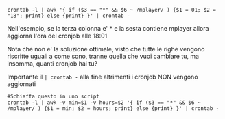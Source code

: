 ```
crontab -l | awk '{ if ($3 == "*" && $6 ~ /mplayer/ ) {$1 = 01; $2 = "18"; print} else {print} }' | crontab -
```
Nell'esempio, se la terza colonna e' * e la sesta contiene mplayer allora aggiorna l'ora del cronjob alle 18:01

Nota che non e' la soluzione ottimale, visto che tutte le righe vengono riscritte uguali a come sono, tranne quella
che vuoi cambiare tu, ma insomma, quanti cronjob hai tu?

Importante il `| crontab -` alla fine altrimenti i cronjob NON vengono aggiornati

```
#Schiaffa questo in uno script
crontab -l | awk -v min=$1 -v hours=$2 '{ if ($3 == "*" && $6 ~ /mplayer/ ) {$1 = min; $2 = hours; print} else {print} }' | crontab -
```
